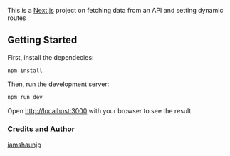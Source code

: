 This is a [Next.js](https://nextjs.org/) project on fetching data from an API and setting dynamic routes

## Getting Started

First, install the dependecies:

```bash
npm install
```
Then, run the development server:

```bash
npm run dev
```

Open [http://localhost:3000](http://localhost:3000) with your browser to see the result.

### Credits and Author
[iamshaunjp](https://github.com/iamshaunjp)

